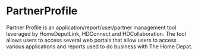 # PartnerProfile
Partner Profile is an application/report/user/partner management tool leveraged by HomeDepotLink, HDConnect and HDCollaboration.  The tool allows users to access several web portals that allow users to access various applications and reports used to do business with The Home Depot.  
